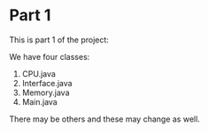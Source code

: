 # Part 1

This is part 1 of the project:

We have four classes: 

1. CPU.java
2. Interface.java
3. Memory.java
4. Main.java

There may be others and these may change as well. 
